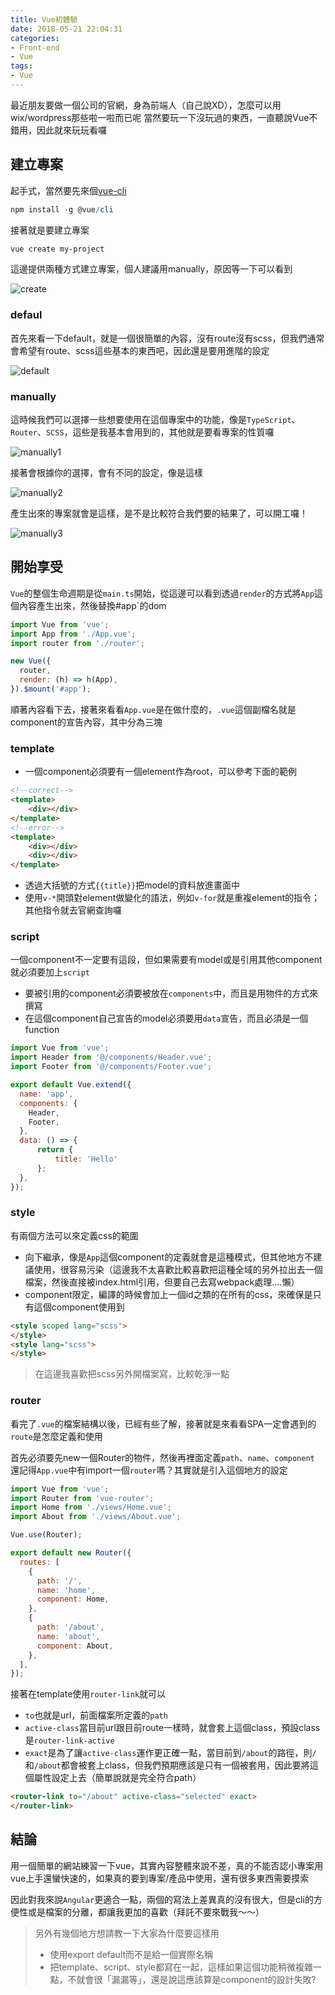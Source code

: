 ```yaml
---
title: Vue初體驗
date: 2018-05-21 22:04:31
categories:
- Front-end
- Vue
tags:
- Vue
---
```


最近朋友要做一個公司的官網，身為前端人（自己說XD），怎麼可以用wix/wordpress那些啦一啦而已呢
當然要玩一下沒玩過的東西，一直聽說Vue不錯用，因此就來玩玩看囉

<!--more-->

## 建立專案

起手式，當然要先來個[vue-cli](https://github.com/vuejs/vue-cli)

```powershell
npm install -g @vue/cli
```

接著就是要建立專案

```powershell
vue create my-project
```

這邊提供兩種方式建立專案，個人建議用manually，原因等一下可以看到

![create](create.png)

### defaul

首先來看一下default，就是一個很簡單的內容，沒有route沒有scss，但我們通常會希望有route、scss這些基本的東西吧，因此還是要用進階的設定

![default](default.png)

### manually

這時候我們可以選擇一些想要使用在這個專案中的功能，像是`TypeScript`、`Router`、`SCSS`，這些是我基本會用到的，其他就是要看專案的性質囉

![manually1](manually1.png)

接著會根據你的選擇，會有不同的設定，像是這樣

![manually2](manually2.png)

產生出來的專案就會是這樣，是不是比較符合我們要的結果了，可以開工囉！

![manually3](manually3.png)

## 開始享受

`Vue`的整個生命週期是從`main.ts`開始，從這邊可以看到透過`render`的方式將`App`這個內容產生出來，然後替換#app`的dom

```javascript
import Vue from 'vue';
import App from './App.vue';
import router from './router';

new Vue({
  router,
  render: (h) => h(App),
}).$mount('#app');
```

順著內容看下去，接著來看看`App.vue`是在做什麼的，`.vue`這個副檔名就是component的宣告內容，其中分為三塊

### template

* 一個component必須要有一個element作為root，可以參考下面的範例

```html
<!--correct-->
<template>
	<div></div>
</template>
<!--error-->
<template>
    <div></div>
    <div></div>
</template>
```

* 透過大括號的方式`{{title}}`把model的資料放進畫面中
* 使用`v-*`開頭對element做變化的語法，例如`v-for`就是重複element的指令；其他指令就去官網查詢囉

### script

 一個component不一定要有這段，但如果需要有model或是引用其他component就必須要加上`script`

* 要被引用的component必須要被放在`components`中，而且是用物件的方式來撰寫
* 在這個component自己宣告的model必須要用`data`宣告，而且必須是一個function

```javascript
import Vue from 'vue';
import Header from '@/components/Header.vue';
import Footer from '@/components/Footer.vue';

export default Vue.extend({
  name: 'app',
  components: {
    Header,
    Footer,
  },
  data: () => {
      return {
          title: 'Hello'
      };
  },
});
```

### style

有兩個方法可以來定義css的範圍

* 向下繼承，像是`App`這個component的定義就會是這種模式，但其他地方不建議使用，很容易污染（這邊我不太喜歡比較喜歡把這種全域的另外拉出去一個檔案，然後直接被index.html引用，但要自己去寫webpack處理....懶）
* component限定，編譯的時候會加上一個id之類的在所有的css，來確保是只有這個component使用到

```html
<style scoped lang="scss">
</style>
<style lang="scss">
</style>
```

> 在這邊我喜歡把scss另外開檔案寫，比較乾淨一點

### router

看完了`.vue`的檔案結構以後，已經有些了解，接著就是來看看SPA一定會遇到的`route`是怎麼定義和使用

首先必須要先new一個Router的物件，然後再裡面定義`path`、`name`、`component`
還記得`App.vue`中有import一個`router`嗎？其實就是引入這個地方的設定

```javascript
import Vue from 'vue';
import Router from 'vue-router';
import Home from './views/Home.vue';
import About from './views/About.vue';

Vue.use(Router);

export default new Router({
  routes: [
    {
      path: '/',
      name: 'home',
      component: Home,
    },
    {
      path: '/about',
      name: 'about',
      component: About,
    },
  ],
});
```

接著在template使用`router-link`就可以

* `to`也就是url，前面檔案所定義的`path`
* `active-class`當目前url跟目前route一樣時，就會套上這個class，預設class是`router-link-active`
* `exact`是為了讓`active-class`運作更正確一點，當目前到`/about`的路徑，則`/`和`/about`都會被套上class，但我們預期應該是只有一個被套用，因此要將這個屬性設定上去（簡單說就是完全符合path）

```html
<router-link to="/about" active-class="selected" exact>
</router-link>
```

## 結論

用一個簡單的網站練習一下vue，其實內容整體來說不差，真的不能否認小專案用vue上手還蠻快速的，如果真的要到專案/產品中使用，還有很多東西需要摸索

因此對我來說`Angular`更適合一點，兩個的寫法上差異真的沒有很大，但是cli的方便性或是檔案的分離，都讓我更加的喜歡（拜託不要來戰我～～）

> 另外有幾個地方想請教一下大家為什麼要這樣用
>
> * 使用export default而不是給一個實際名稱
> * 把template、script、style都寫在一起，這樣如果這個功能稍微複雜一點，不就會很「漏漏等」，還是說這應該算是component的設計失敗?